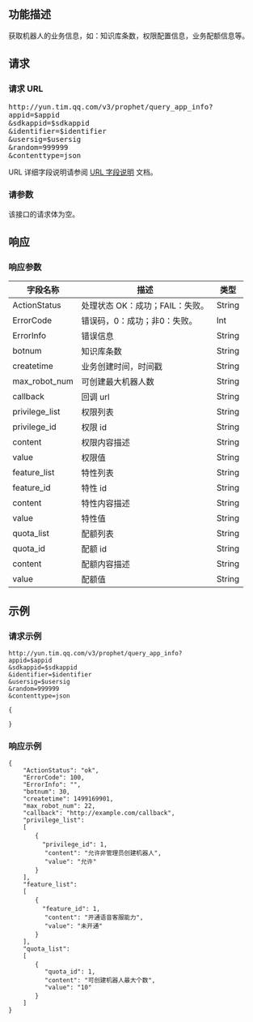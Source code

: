 ## 功能描述
获取机器人的业务信息，如：知识库条数，权限配置信息，业务配额信息等。

## 请求
### 请求 URL
<pre>
http://yun.tim.qq.com/v3/prophet/query_app_info?
appid=$appid
&sdkappid=$sdkappid
&identifier=$identifier
&usersig=$usersig
&random=999999
&contenttype=json
</pre>

 URL 详细字段说明请参阅 [URL 字段说明]() 文档。

### 请参数
该接口的请求体为空。

## 响应
### 响应参数

| 字段名称 |	描述 | 类型|
|---------|---------|-----|
|ActionStatus	|处理状态 OK：成功；FAIL：失败。|String|
|ErrorCode|	错误码，0：成功；非0：失败。|Int|
|ErrorInfo|	错误信息|String|
|botnum|	知识库条数|String|
|createtime	|业务创建时间，时间戳|String|
|max_robot_num|	可创建最大机器人数|String|
|callback	|回调 url|String|
|privilege_list	|权限列表|String|
|privilege_id	|权限 id|String|
|content|	权限内容描述|String|
|value	|权限值|String|
|feature_list	|特性列表|String|
|feature_id	|特性 id|String|
|content	|特性内容描述|String|
|value|	特性值|String|
|quota_list|	配额列表|String|
|quota_id	|配额 id|String|
|content	|配额内容描述|String|
|value	|配额值|String|

## 示例
### 请求示例

```
http://yun.tim.qq.com/v3/prophet/query_app_info?
appid=$appid
&sdkappid=$sdkappid
&identifier=$identifier
&usersig=$usersig
&random=999999
&contenttype=json

{

}
```

### 响应示例
```
{
    "ActionStatus": "ok",
    "ErrorCode": 100,
    "ErrorInfo": "",
    "botnum": 30,
    "createtime": 1499169901,
    "max_robot_num": 22,
    "callback": "http://example.com/callback",
    "privilege_list":
    [
    　　{
    　　  "privilege_id": 1,
          "content": "允许非管理员创建机器人",
          "value": "允许"
    　　}
    ],
    "feature_list":
    [
    　　{
    　　  "feature_id": 1,
          "content": "开通语音客服能力",
          "value": "未开通"
    　　}
    ],
    "quota_list":
    [
    　　{
          "quota_id": 1,
          "content": "可创建机器人最大个数",
          "value": "10"
    　　}
    ]
}
```
